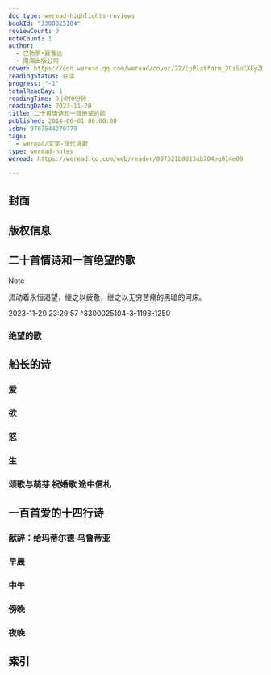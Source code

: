 ```yaml
---
doc_type: weread-highlights-reviews
bookId: "3300025104"
reviewCount: 0
noteCount: 1
author:
  - 巴勃罗•聂鲁达
  - 南海出版公司
cover: https://cdn.weread.qq.com/weread/cover/22/cpPlatform_2CiSnCXEyZQEpAqyKeyKDT/t7_cpPlatform_2CiSnCXEyZQEpAqyKeyKDT.jpg
readingStatus: 在读
progress: "-1"
totalReadDay: 1
readingTime: 0小时0分钟
readingDate: 2023-11-20
title: 二十首情诗和一首绝望的歌
published: 2014-06-01 00:00:00
isbn: 9787544270779
tags:
  - weread/文学-现代诗歌
type: weread-notes
weread: https://weread.qq.com/web/reader/097321b0813ab704eg014e09

---
```



## 封面

## 版权信息

## 二十首情诗和一首绝望的歌

> [!NOTE] 
> 流动着永恒渴望，继之以疲惫，继之以无穷苦痛的黑暗的河床。
> 
> 2023-11-20 23:29:57 ^3300025104-3-1193-1250

### 绝望的歌

## 船长的诗

### 爱

### 欲

### 怒

### 生

### 颂歌与萌芽 祝婚歌 途中信札

## 一百首爱的十四行诗

### 献辞：给玛蒂尔德·乌鲁蒂亚

### 早晨

### 中午

### 傍晚

### 夜晚

## 索引

